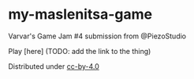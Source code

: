 # my-maslenitsa-game

Varvar's Game Jam #4 submission from @PiezoStudio

Play [here] (TODO: add the link to the thing) 

Distributed under [cc-by-4.0](https://creativecommons.org/licenses/by/4.0/)